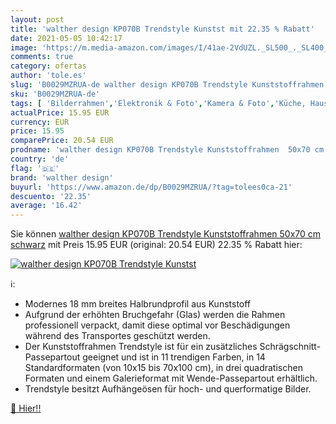 ```yaml
---
layout: post
title: 'walther design KP070B Trendstyle Kunstst mit 22.35 % Rabatt'
date: 2021-05-05 10:42:17
image: 'https://m.media-amazon.com/images/I/41ae-2VdUZL._SL500_._SL400_.jpg'
comments: true
category: ofertas
author: 'tole.es'
slug: 'B0029MZRUA-de walther design KP070B Trendstyle Kunststoffrahmen 50x70 cm...'
sku: 'B0029MZRUA-de'
tags: [ 'Bilderrahmen','Elektronik & Foto','Kamera & Foto','Küche, Haushalt & Wohnen','Wohnaccessoires & Deko','walther design', ]
actualPrice: 15.95 EUR
currency: EUR
price: 15.95
comparePrice: 20.54 EUR
prodname: 'walther design KP070B Trendstyle Kunststoffrahmen  50x70 cm  schwarz'
country: 'de'
flag: '🇩🇪'
brand: 'walther design'
buyurl: 'https://www.amazon.de/dp/B0029MZRUA/?tag=tolees0ca-21'
descuento: '22.35'
average: '16.42'
---
```


Sie können [walther design KP070B Trendstyle Kunststoffrahmen  50x70 cm  schwarz](https://www.amazon.de/dp/B0029MZRUA/?tag=tolees0ca-21) mit Preis 15.95 EUR (original: 20.54 EUR) 22.35 % Rabatt hier:

[![walther design KP070B Trendstyle Kunstst](https://m.media-amazon.com/images/I/41ae-2VdUZL._SL500_._SL400_.jpg)](https://www.amazon.de/dp/B0029MZRUA/?tag=tolees0ca-21)

ℹ️:

- Modernes 18 mm breites Halbrundprofil aus Kunststoff
- Aufgrund der erhöhten Bruchgefahr (Glas) werden die Rahmen professionell verpackt, damit diese optimal vor Beschädigungen während des Transportes geschützt werden.
- Der Kunststoffrahmen Trendstyle ist für ein zusätzliches Schrägschnitt-Passepartout geeignet und ist in 11 trendigen Farben, in 14 Standardformaten (von 10x15 bis 70x100 cm), in drei quadratischen Formaten und einem Galerieformat mit Wende-Passepartout erhältlich.
- Trendstyle besitzt Aufhängeösen für hoch- und querformatige Bilder.

[🛒 Hier!!](https://www.amazon.de/dp/B0029MZRUA/?tag=tolees0ca-21)
